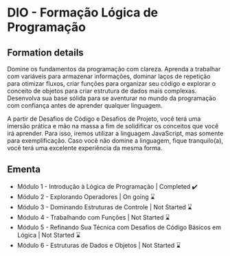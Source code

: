 # DIO - Formação Lógica de Programação

## Formation details
Domine os fundamentos da programação com clareza. Aprenda a trabalhar com variáveis para armazenar informações, dominar laços de repetição para otimizar fluxos, criar funções para organizar seu código e explorar o conceito de objetos para criar estrutura de dados mais complexas. Desenvolva sua base sólida para se aventurar no mundo da programação com confiança antes de aprender qualquer linguagem.

A partir de Desafios de Código e Desafios de Projeto, você terá uma imersão prática e mão na massa a fim de solidificar os conceitos que você irá aprender. Para isso, iremos utilizar a linguagem JavaScript, mas somente para exemplificação. Caso você não domine a linguagem, fique tranquilo(a), você terá uma excelente experiência da mesma forma.

## Ementa

- Módulo 1 - Introdução à Lógica de Programação | Completed ✔️
- Módulo 2 - Explorando Operadores | On going ⌛
- Módulo 3 - Dominando Estruturas de Controle | Not Started ⌛
- Módulo 4 - Trabalhando com Funções | Not Started ⌛
- Módulo 5 - Refinando Sua Técnica com Desafios de Código Básicos em Lógica | Not Started ⌛
- Módulo 6 - Estruturas de Dados e Objetos | Not Started ⌛
